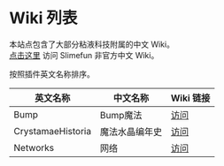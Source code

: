 # Wiki 列表

本站点包含了大部分粘液科技附属的中文 Wiki。  
[点击这里](https://slimefun-wiki.guizhanss.cn/) 访问 Slimefun 非官方中文 Wiki。

按照插件英文名称排序。

| 英文名称 | 中文名称 | Wiki 链接 |
| --- | --- | --- |
| Bump | Bump魔法 | [访问](https://docs.ybw0014.dev/zh-Hans/bump/) |
| CrystamaeHistoria | 魔法水晶编年史 | [访问](/crystamae-historia/) |
| Networks | 网络 | [访问](/networks/) |
